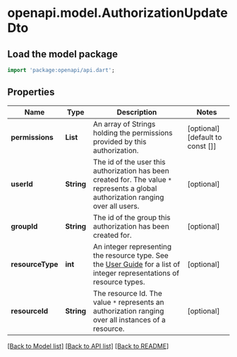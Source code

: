 # openapi.model.AuthorizationUpdateDto

## Load the model package
```dart
import 'package:openapi/api.dart';
```

## Properties
Name | Type | Description | Notes
------------ | ------------- | ------------- | -------------
**permissions** | **List<String>** | An array of Strings holding the permissions provided by this authorization. | [optional] [default to const []]
**userId** | **String** | The id of the user this authorization has been created for. The value `*` represents a global authorization ranging over all users. | [optional] 
**groupId** | **String** | The id of the group this authorization has been created for. | [optional] 
**resourceType** | **int** | An integer representing the resource type. See the [User Guide](https://docs.camunda.org/manual/7.20/user-guide/process-engine/authorization-service/#resources) for a list of integer representations of resource types. | [optional] 
**resourceId** | **String** | The resource Id. The value `*` represents an authorization ranging over all instances of a resource. | [optional] 

[[Back to Model list]](../README.md#documentation-for-models) [[Back to API list]](../README.md#documentation-for-api-endpoints) [[Back to README]](../README.md)


